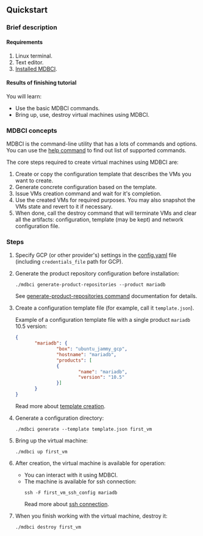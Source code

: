 ## Quickstart

### Brief description

#### Requirements

1. Linux terminal.
2. Text editor.
3. [Installed MDBCI](install_mdbci.md).

#### Results of finishing tutorial

You will learn:
* Use the basic MDBCI commands.
* Bring up, use, destroy virtual machines using MDBCI.

### MDBCI concepts

MDBCI is the command-line utility that has a lots of commands and options.
You can use the [help command](commands/help_command.md) to find out list of supported commands.

The core steps required to create virtual machines using MDBCI are:

1. Create or copy the configuration template that describes the VMs you want to create.
2. Generate concrete configuration based on the template.
3. Issue VMs creation command and wait for it's completion.
4. Use the created VMs for required purposes. You may also snapshot the VMs state and revert to it if necessary.
5. When done, call the destroy command that will terminate VMs and clear all the artifacts: configuration, template (may be kept) and network configuration file.

### Steps
1. Specify GCP (or other provider's) settings in the [config.yaml](general_configuration/config_yaml.md) file (including `credentials_file` path for GCP).

2. Generate the product repository configuration before installation:
    ```
    ./mdbci generate-product-repositories --product mariadb
    ```
   See [generate-product-repositories command](commands/generate-product-repositories.md) documentation for details.
3. Create a configuration template file (for example, call it `template.json`).

    Example of a configuration template file with a single product `mariadb` 10.5 version:
    ```json
    {
           "mariadb": {
                   "box": "ubuntu_jammy_gcp",
                   "hostname": "mariadb",
                   "products": [
                   {
                           "name": "mariadb",
                           "version": "10.5"
                   }]
           }
    }
    ```
   Read more about [template creation](virtual_machines/machine_template.md).
4. Generate a configuration directory:
    ```
    ./mdbci generate --template template.json first_vm
    ```
5. Bring up the virtual machine:
    ```
    ./mdbci up first_vm
    ```
6. After creation, the virtual machine is available for operation:
    * You can interact with it using MDBCI.
    * The machine is available for ssh connection:
        ```
        ssh -F first_vm_ssh_config mariadb
        ```
        Read more about [ssh connection](virtual_machines/connect_to_vms.md).
7. When you finish working with the virtual machine, destroy it:
    ```
    ./mdbci destroy first_vm
    ```
